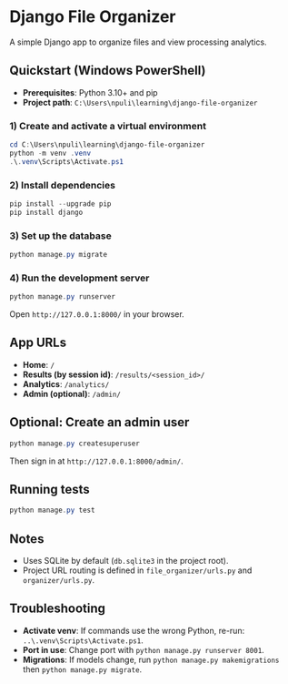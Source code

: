 # Django File Organizer

A simple Django app to organize files and view processing analytics.

## Quickstart (Windows PowerShell)

- **Prerequisites**: Python 3.10+ and pip
- **Project path**: `C:\Users\npuli\learning\django-file-organizer`

### 1) Create and activate a virtual environment
```powershell
cd C:\Users\npuli\learning\django-file-organizer
python -m venv .venv
.\.venv\Scripts\Activate.ps1
```

### 2) Install dependencies
```powershell
pip install --upgrade pip
pip install django
```

### 3) Set up the database
```powershell
python manage.py migrate
```

### 4) Run the development server
```powershell
python manage.py runserver
```

Open `http://127.0.0.1:8000/` in your browser.

## App URLs
- **Home**: `/`
- **Results (by session id)**: `/results/<session_id>/`
- **Analytics**: `/analytics/`
- **Admin (optional)**: `/admin/`

## Optional: Create an admin user
```powershell
python manage.py createsuperuser
```
Then sign in at `http://127.0.0.1:8000/admin/`.

## Running tests
```powershell
python manage.py test
```

## Notes
- Uses SQLite by default (`db.sqlite3` in the project root).
- Project URL routing is defined in `file_organizer/urls.py` and `organizer/urls.py`.

## Troubleshooting
- **Activate venv**: If commands use the wrong Python, re-run: `..\.venv\Scripts\Activate.ps1`.
- **Port in use**: Change port with `python manage.py runserver 8001`.
- **Migrations**: If models change, run `python manage.py makemigrations` then `python manage.py migrate`.

